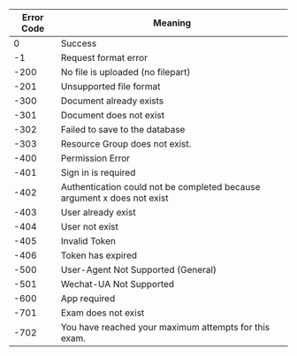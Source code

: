| Error Code | Meaning                                                                 |
| ---------- | ----------------------------------------------------------------------- |
| 0          | Success                                                                 |
| -1         | Request format error                                                    |
| -200       | No file is uploaded (no filepart)                                       |
| -201       | Unsupported file format                                                 |
| -300       | Document already exists                                                 |
| -301       | Document does not exist                                                 |
| -302       | Failed to save to the database                                          |
| -303       | Resource Group does not exist.                                          |
| -400       | Permission Error                                                        |
| -401       | Sign in is required                                                     |
| -402       | Authentication could not be completed because argument x does not exist |
| -403       | User already exist                                                      |
| -404       | User not exist                                                          |
| -405       | Invalid Token                                                           |
| -406       | Token has expired                                                       |
| -500       | User-Agent Not Supported (General)                                      |
| -501       | Wechat-UA Not Supported                                                 |
| -600       | App required                                                            |
| -701      | Exam does not exist                                                        |
| -702      | You have reached your maximum attempts for this exam.                                                        |
